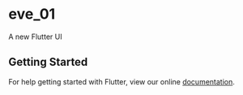 # eve_01

A new Flutter UI

## Getting Started

For help getting started with Flutter, view our online
[documentation](https://flutter.io/).
